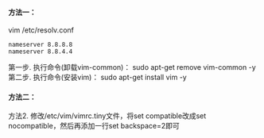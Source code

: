 
#### 方法一：
vim /etc/resolv.conf
```
nameserver 8.8.8.8
nameserver 8.8.4.4
```

第一步. 执行命令(卸载vim-common)：
sudo apt-get remove vim-common -y
第二步. 执行命令(安装vim)：
sudo apt-get install vim -y




#### 方法二：
方法2. 修改/etc/vim/vimrc.tiny文件，将set compatible改成set nocompatible，然后再添加一行set backspace=2即可
